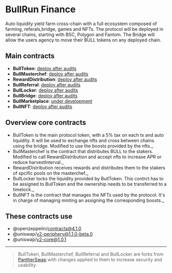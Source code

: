 # BullRun Finance

Auto liquidity yield farm cross-chain with a full ecosystem composed of farming, referals,bridge, games and NFTs.
The protocol will be deployed in several chains, starting with BSC, Polygon and Fantom. The Bridge will allow the users agency to move their BULL tokens on any deployed chain.

## Main contracts

* **BullToken**: [deploy after audits]()
* **BullMasterchef**: [deploy after audits]()
* **RewardDistribution**: [deploy after audits]()
* **BullReferral**: [deploy after audits]()
* **BullLocker**: [deploy after audits]()
* **BullBridge**: [deploy after audits]()
* **BullMarketplace**: [under development]()
* **BullNFT**: [deploy after audits]()

## Overview core contracts

- BullToken is the main protocol token, with a 5% tax on each tx and auto liquidity. It will be used to exchange nfts and cross between chains using the bridge. Modified to use the boosts provided by the nfts._
- BullMasterchef is the contract that distributes BULL to the stakers. Modified to call RewardDistribution and accept nfts to increase APR or reduce harvestInterval._
- RewardDistribution receives rewards and distributes them to the stakers of spcific pools on the masterchef._
- BullLocker locks the liquidity provided by BullToken. This contrct has to be assigned to BullToken and the ownership needs to be transferred to a timelock._
- BullNFT is the contract that manages the NFTs used by the protocol. It's in charge of managing minting an assigning the corresponding boosts._

## These contracts use 
* @openzeppelin/contracts@4.1.0
* @uniswap/v2-periphery@1.1.0-beta.0
* @uniswap/v2-core@1.0.1

---
> BullToken, BullMasterchef, BullReferral and BullLocker are forks from  [PantherSwap](https://github.com/pantherswap/panther-farm) with changes applied to them to increase security and usability.